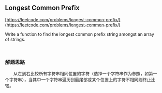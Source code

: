 ## Longest Common Prefix

[https://leetcode.com/problems/longest-common-prefix/](https://leetcode.com/problems/longest-common-prefix/)

Write a function to find the longest common prefix string amongst an array of strings.

<br>

### 解题思路
       
&nbsp;&nbsp;&nbsp;&nbsp;&nbsp;&nbsp;&nbsp;从左到右比较所有字符串相同位置的字符（选择一个字符串作为参照，如第一个字符串），当其中一个字符串遍历到最尾部或某个位置上的字符不相同则终止比较。